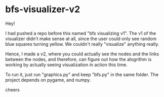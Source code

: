# bfs-visualizer-v2
Hey!

I had pushed a repo before this named "bfs visualizing v1". The v1 of the visualizer didn't make sense at all, since the user could only see random blue squares turning yellow. We couldn't really "visualize" anything really.

Hence, I made a v2, where you could actually see the nodes and the links between the nodes, and therefore, can figure out how the alogrithm is working by actually seeing visualization in action this time. 

To run it, just run "graphics.py" and keep "bfs.py" in the same folder. The project depends on pygame, and numpy. 


cheers

